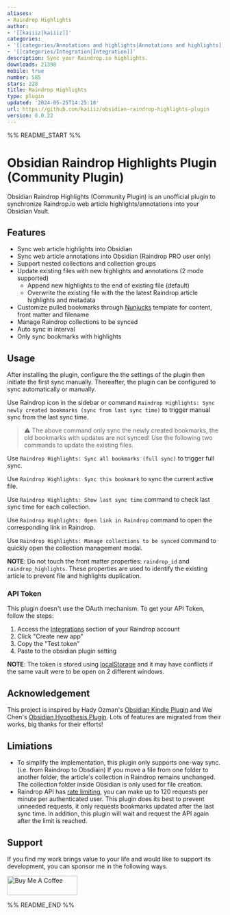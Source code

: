```yaml
---
aliases:
- Raindrop Highlights
author:
- '[[kaiiiz|kaiiiz]]'
categories:
- '[[categories/Annotations and highlights|Annotations and highlights]]'
- '[[categories/Integration|Integration]]'
description: Sync your Raindrop.io highlights.
downloads: 21398
mobile: true
number: 585
stars: 228
title: Raindrop Highlights
type: plugin
updated: '2024-05-25T14:25:18'
url: https://github.com/kaiiiz/obsidian-raindrop-highlights-plugin
version: 0.0.22
---
```


%% README_START %%

# Obsidian Raindrop Highlights Plugin (Community Plugin)

Obsidian Raindrop Highlights (Community Plugin) is an unofficial plugin to synchronize Raindrop.io web article highlights/annotations into your Obsidian Vault.

## Features

- Sync web article highlights into Obsidian
- Sync web article annotations into Obsidian (Raindrop PRO user only)
- Support nested collections and collection groups
- Update existing files with new highlights and annotations (2 mode supported)
  - Append new highlights to the end of existing file (default)
  - Overwrite the existing file with the the latest Raindrop article highlights and metadata
- Customize pulled bookmarks through [Nunjucks](https://mozilla.github.io/nunjucks/) template for content, front matter and filename
- Manage Raindrop collections to be synced
- Auto sync in interval
- Only sync bookmarks with highlights

## Usage

After installing the plugin, configure the the settings of the plugin then initiate the first sync manually. Thereafter, the plugin can be configured to sync automatically or manually.

Use Raindrop icon in the sidebar or command `Raindrop Highlights: Sync newly created bookmarks (sync from last sync time)` to trigger manual sync from the last sync time.

> ⚠️ The above command only sync the newly created bookmarks, the old bookmarks with updates are not synced! Use the following two commands to update the existing files.

Use `Raindrop Highlights: Sync all bookmarks (full sync)` to trigger full sync.

Use `Raindrop Highlights: Sync this bookmark` to sync the current active file.

Use `Raindrop Highlights: Show last sync time` command to check last sync time for each collection.

Use `Raindrop Highlights: Open link in Raindrop` command to open the corresponding link in Raindrop.

Use `Raindrop Highlights: Manage collections to be synced` command to quickly open the collection management modal.

**NOTE**: Do not touch the front matter properties: `raindrop_id` and `raindrop_highlights`. These properties are used to identify the existing article to prevent file and highlights duplication.

### API Token

This plugin doesn't use the OAuth mechanism. To get your API Token, follow the steps:

1. Access the [Integrations](https://app.raindrop.io/settings/integrations) section of your Raindrop account
2. Click "Create new app"
3. Copy the "Test token"
4. Paste to the obsidian plugin setting

**NOTE**: The token is stored using [localStorage](https://developer.mozilla.org/en-US/docs/Web/API/Window/localStorage) and it may have conflicts if the same vault were to be open on 2 different windows.

## Acknowledgement

This project is inspired by Hady Ozman's [Obsidian Kindle Plugin](https://github.com/hadynz/obsidian-kindle-plugin) and Wei Chen's [Obsidian Hypothesis Plugin](https://github.com/weichenw/obsidian-hypothesis-plugin). Lots of features are migrated from their works, big thanks for their efforts!

## Limiations

- To simplify the implementation, this plugin only supports one-way sync. (i.e. from Raindrop to Obsdiain) If you move a file from one folder to another folder, the article's collection in Raindrop remains unchanged. The collection folder inside Obsidian is only used for file creation.
- Raindrop API has [rate limiting](https://developer.raindrop.io/#rate-limiting), you can make up to 120 requests per minute per authenticated user. This plugin does its best to prevent unneeded requests, it only requests bookmarks updated after the last sync time. In addition, this plugin will wait and request the API again after the limit is reached.

## Support

If you find my work brings value to your life and would like to support its development, you can sponsor me in the following ways.

<a href="https://www.buymeacoffee.com/ykzheng" target="_blank"><img src="https://cdn.buymeacoffee.com/buttons/v2/default-yellow.png" alt="Buy Me A Coffee" style="height: 45px !important;width: 164px !important; margin-left: 0px; margin-right: 0px;" ></a>


%% README_END %%